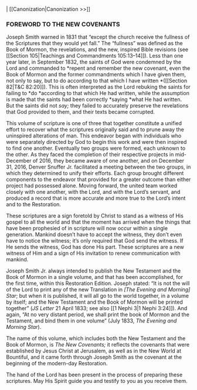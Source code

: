 |  [[Canonization|Canonization >>]]

### FOREWORD TO THE NEW COVENANTS
Joseph Smith warned in 1831 that “except the church receive the fullness of the Scriptures that they would yet fall.” The “fullness” was defined as the Book of Mormon, the revelations, and the new, inspired Bible revisions (see [[Section 105|Teachings and Commandments 105:13–14]]). Less than one year later, in September 1832, the saints of God were condemned by the Lord and commanded to *repent and remember the new covenant, even the Book of Mormon and the former commandments which I have given them, not only to say, but to do according to that which I have written *([[Section 82|T&C 82:20]]). This is often interpreted as the Lord rebuking the saints for failing to *do *according to that which He had written, while the assumption is made that the saints had been correctly *saying *what He had written. But the saints did not *say;* they failed to accurately preserve the revelations that God provided to them, and their texts became corrupted.

This volume of scripture is one of three that together constitute a unified effort to recover what the scriptures originally said and to prune away the uninspired alterations of man. This endeavor began with individuals who were separately directed by God to begin this work and were then inspired to find one another. Eventually two groups were formed, each unknown to the other. As they faced the completion of their respective projects in mid-December of 2016, they became aware of one another, and on December 31, 2016, Denver Snuffer Jr. facilitated a meeting between the two groups, in which they determined to unify their efforts. Each group brought different components to the endeavor that provided for a greater outcome than either project had possessed alone. Moving forward, the united team worked closely with one another, with the Lord, and with the Lord’s servant, and produced a record that is more accurate and more true to the Lord’s intent and to the Restoration.

These scriptures are a sign foretold by Christ to stand as a witness of His gospel to all the world and that the moment has arrived when the things that have been prophesied of in scripture will now occur within a single generation. Mankind doesn’t have to accept the witness, they don’t even have to notice the witness; it’s only required that God send the witness. If He sends the witness, God has done His part. These scriptures are a new witness of Him and a sign of His invitation to renew communication with mankind.

Joseph Smith Jr. always intended to publish the New Testament and the Book of Mormon in a single volume, and that has been accomplished, for the first time, within this Restoration Edition. Joseph stated: “It is not the will of the Lord to print any of the new Translation in *[The Evening and Morning] Star*; but when it is published, it will all go to the world together, in a volume by itself; and the New Testament and the Book of Mormon will be printed together” (*JS Letter* 21 April 1833; see also [[1 Nephi 3|1 Nephi 3:24]]). And again, “At no very distant period, we shall print the book of Mormon and the Testament, and bind them in one volume” (July 1833, *The Evening and Morning Star*).

The name of this volume, which includes both the New Testament and the Book of Mormon, is *The New Covenants;* it reflects the covenants that were established by Jesus Christ at Jerusalem, as well as in the New World at Bountiful, and it came forth through Joseph Smith as the covenant at the beginning of the modern-day Restoration.

The hand of the Lord has been present in the process of preparing these scriptures. May His Spirit guide you and testify to you as you receive them.
